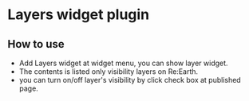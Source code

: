 # Layers widget plugin
## How to use
- Add Layers widget at widget menu, you can show layer widget.
- The contents is listed only visibility layers on Re:Earth.
- you can turn on/off layer's visibility by click check box at published page.